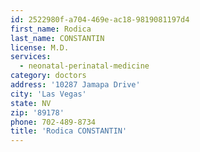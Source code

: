 ```yaml
---
id: 2522980f-a704-469e-ac18-9819081197d4
first_name: Rodica
last_name: CONSTANTIN
license: M.D.
services:
  - neonatal-perinatal-medicine
category: doctors
address: '10287 Jamapa Drive'
city: 'Las Vegas'
state: NV
zip: '89178'
phone: 702-489-8734
title: 'Rodica CONSTANTIN'
---
```

